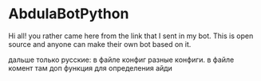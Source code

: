 # AbdulaBotPython
Hi all! you rather came here from the link that I sent in my bot. This is open source and anyone can make their own bot based on it.

дальше только русские:
 в файле конфиг разные конфиги.
 в файле комент там доп функция для определения айди
